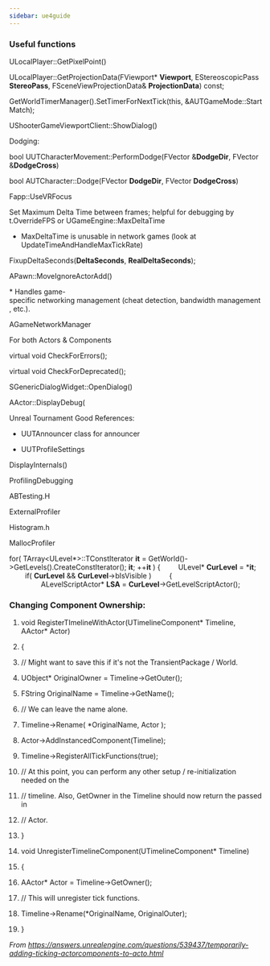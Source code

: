 ```yaml
---
sidebar: ue4guide
---
```

### Useful functions

ULocalPlayer::GetPixelPoint()

ULocalPlayer::GetProjectionData(FViewport\* **Viewport**, EStereoscopicPass **StereoPass**, FSceneViewProjectionData& **ProjectionData**) const;

GetWorldTimerManager().SetTimerForNextTick(this, &AUTGameMode::StartMatch);

UShooterGameViewportClient::ShowDialog()

Dodging:

bool UUTCharacterMovement::PerformDodge(FVector &**DodgeDir**, FVector &**DodgeCross**)

bool AUTCharacter::Dodge(FVector **DodgeDir**, FVector **DodgeCross**)

Fapp::UseVRFocus

Set Maximum Delta Time between frames; helpful for debugging by t.OverrideFPS or UGameEngine::MaxDeltaTime

- MaxDeltaTime is unusable in network games (look at UpdateTimeAndHandleMaxTickRate)

FixupDeltaSeconds(**DeltaSeconds**, **RealDeltaSeconds**);

APawn::MoveIgnoreActorAdd()

\* Handles game-specific networking management (cheat detection, bandwidth management, etc.).

AGameNetworkManager

For both Actors & Components

virtual void CheckForErrors();

virtual void CheckForDeprecated();

SGenericDialogWidget::OpenDialog()

AActor::DisplayDebug(

Unreal Tournament Good References:

- UUTAnnouncer class for announcer

- UUTProfileSettings

DisplayInternals()

ProfilingDebugging

ABTesting.H

ExternalProfiler

Histogram.h

MallocProfiler

for( TArray&lt;ULevel\*>::TConstIterator **it** = GetWorld()->GetLevels().CreateConstIterator(); **it**; ++**it** )
{
        ULevel\* **CurLevel** = \***it**;
        if( **CurLevel** && **CurLevel**->bIsVisible )
        {
                ALevelScriptActor\* **LSA** = **CurLevel**->GetLevelScriptActor();

### Changing Component Ownership:

1. void RegisterTImelineWithActor(UTimelineComponent\* Timeline, AActor\* Actor)

1. {

1. // Might want to save this if it's not the TransientPackage / World.

1. UObject\* OriginalOwner = Timeline->GetOuter();

1. FString OriginalName = Timeline->GetName();

1. // We can leave the name alone.

1. Timeline->Rename( \*OriginalName, Actor );

1. Actor->AddInstancedComponent(Timeline);

1. Timeline->RegisterAllTickFunctions(true);

1. // At this point, you can perform any other setup / re-initialization needed on the

1. // timeline. Also, GetOwner in the Timeline should now return the passed in

1. // Actor.

1. }

1. void UnregisterTimelineComponent(UTimelineComponent\* Timeline)

1. {

1. AActor\* Actor = Timeline->GetOwner();

1. // This will unregister tick functions.

1. Timeline->Rename(\*OriginalName, OriginalOuter);

1. }

*From <https://answers.unrealengine.com/questions/539437/temporarily-adding-ticking-actorcomponents-to-acto.html>*
